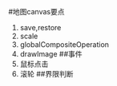 #地图canvas要点
1. save,restore
2. scale
3. globalCompositeOperation
4. drawImage
##事件
1. 鼠标点击
2. 滚轮
##界限判断


